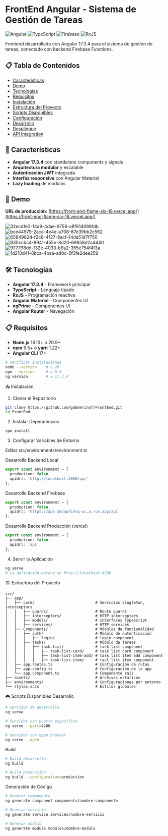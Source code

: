 # FrontEnd Angular - Sistema de Gestión de Tareas

![Angular](https://img.shields.io/badge/Angular-DD0031?style=for-the-badge&logo=angular&logoColor=white)
![TypeScript](https://img.shields.io/badge/TypeScript-007ACC?style=for-the-badge&logo=typescript&logoColor=white)
![Firebase](https://img.shields.io/badge/Firebase-FFCA28?style=for-the-badge&logo=firebase&logoColor=black)
![RxJS](https://img.shields.io/badge/RxJS-B7178C?style=for-the-badge&logo=reactivex&logoColor=white)

Frontend desarrollado con Angular 17.3.4 para el sistema de gestión de tareas, conectado con backend Firebase Functions.

## 📋 Tabla de Contenidos

- [Características](#características)
- [Demo](#demo)
- [Tecnologías](#tecnologías)
- [Requisitos](#requisitos)
- [Instalación](#instalación)
- [Estructura del Proyecto](#estructura-del-proyecto)
- [Scripts Disponibles](#scripts-disponibles)
- [Configuración](#configuración)
- [Desarrollo](#desarrollo)
- [Despliegue](#despliegue)
- [API Integration](#api-integration)

## 🚀 Características

- **Angular 17.3.4** con standalone components y signals
- **Arquitectura modular** y escalable
- **Autenticación JWT** integrada
- **Interfaz responsive** con Angular Material
- **Lazy loading** de módulos

## 🎯 Demo

**URL de producción:** 
[https://front-end-flame-six-18.vercel.app/](https://front-end-flame-six-18.vercel.app/)

![32ecdfe0-14a9-4dae-9756-a8f614086fdb](https://github.com/user-attachments/assets/696b856f-21c7-498b-9f65-23510b619b2e)
![bce44979-2aca-4e4e-a708-87e39bb2c562](https://github.com/user-attachments/assets/7119391b-773f-43fc-a832-c40ebeb569aa)
![6584982d-f2c8-4f27-8acf-14da51d7f750](https://github.com/user-attachments/assets/805ca9db-0ea4-4132-856c-8d3ae2d952b1)
![630ccbc4-8941-455e-8d20-68658d2a4440](https://github.com/user-attachments/assets/91a04a36-a722-4175-83a8-e635919ba7a5)
![977798dd-f32e-4033-b9a2-355e754f4f3a](https://github.com/user-attachments/assets/46532f81-0cf1-4fa7-b7d8-b279bd6787e0)
![1d210d4f-8bca-4baa-ad0c-5f3fe2dee259](https://github.com/user-attachments/assets/1cb3a8fa-e238-448a-bc8f-6c31bb7e1ca6)

## 🛠 Tecnologías

- **Angular 17.3.4** - Framework principal
- **TypeScript** - Lenguaje tipado
- **RxJS** - Programación reactiva
- **Angular Material** - Componentes UI
- **ngPrime** - Componentes UI
- **Angular Router** - Navegación

## 📋 Requisitos

- **Node.js** 18.13+ o 20.9+
- **npm** 9.5+ o **yarn** 1.22+
- **Angular CLI** 17+

```bash
# Verificar instalaciones
node --version    # ≥ 20
npm --version     # ≥ 9.5
ng version        # ≥ 17.3.4
```

📥 Instalación
1. Clonar el Repositorio
```bash
git clone https://github.com/gabmerinof/FrontEnd.git
cd FrontEnd
```

2. Instalar Dependencias
```bash
npm install
```

3. Configurar Variables de Entorno

Editar src/environments/environment.ts

Desarrollo Backend Local
```typescript
export const environment = {
  production: false,
  apiUrl: 'http://localhost:3000/api'
};
```

Desarrollo Backend Firebase
```typescript
export const environment = {
  production: false,
  apiUrl: 'https://api-3mzawfi4rq-uc.a.run.app/api'
};
```

Desarrollo Backend Producción (vercel)
```typescript
export const environment = {
  production: false,
  apiUrl: 'api'
};
```

4. Servir la Aplicación
```bash
ng serve
# La aplicación estará en http://localhost:4200
```

🏗 Estructura del Proyecto
```text
src/
├── app/
│   ├── core/                           # Servicios singleton, interceptors
│   │   ├── guards/                     # Route guards
│   │   ├── interceptors/               # HTTP interceptors
│   │   ├── models/                     # Interfaces TypeScript
│   │   ├── services/                   # HTTP services
│   ├── Components/                     # Módulos de funcionalidad
│   │   ├── auth/                       # Módulo de autenticación
│   │   │   ├── login/                  # login component
│   │   ├── tasks/                      # Módulo de tareas
│   │   │   ├── task-list/              # task list component
│   │   │   │   ├── task-list-card/     # task list card component
│   │   │   │   ├── task-list-item-add/ # task list item add component
│   │   │   │   ├── task-list-item/     # tasl list item component
│   ├── app.routes.ts                   # Configuración de rutas
│   ├── app.config.ts                   # Configuración de la app
│   └── app.component.ts                # Componente raíz
├── assets/                             # Archivos estáticos
├── environments/                       # Configuraciones por entorno
└── styles.scss                         # Estilos globales
```

🎮 Scripts Disponibles
Desarrollo
```bash
# Servidor de desarrollo
ng serve

# Servidor con puerto específico
ng serve --port=4200

# Servidor con open browser
ng serve --open
```

Build
```bash
# Build desarrollo
ng build

# Build producción
ng build --configuration=production
```

Generación de Código
```bash
# Generar componente
ng generate component components/nombre-componente

# Generar servicio
ng generate service services/nombre-servicio

# Generar módulo
ng generate module modules/nombre-modulo
```

